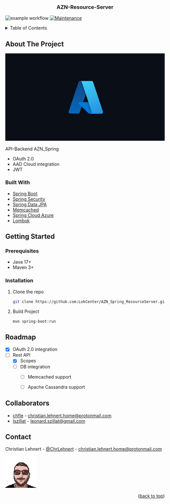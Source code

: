 <div align="center">
<h3 align="center">AZN-Resource-Server</h3>
</div>

![example workflow](https://github.com/LokCenter/AZN_Spring_ResourceServer/actions/workflows/maven-publish.yml/badge.svg)
[![Maintenance](https://img.shields.io/badge/Maintained%3F-yes-green.svg)](https://github.com/LokCenter/AZN_Spring_ResourceServer/graphs/commit-activity)


<!-- TABLE OF CONTENTS -->
<details>
  <summary>Table of Contents</summary>
  <ol>
    <li>
      <a href="#about-the-project">About The Project</a>
      <ul>
        <li><a href="#built-with">Built With</a></li>
      </ul>
    </li>
    <li>
      <a href="#getting-started">Getting Started</a>
      <ul>
        <li><a href="#prerequisites">Prerequisites</a></li>
        <li><a href="#installation">Installation</a></li>
      </ul>
    </li>
    <li><a href="#roadmap">Roadmap</a></li>
    <li><a href="#collaborators">Collaborators</a></li>
    <li><a href="#contact">Contact</a></li>
  </ol>
</details>


<!-- ABOUT THE PROJECT -->
## About The Project

<img src="readme/azure.png" alt="project image">

API-Backend AZN_Spring


* OAuth 2.0
* AAD Cloud integration
* JWT

### Built With

* [Spring Boot](https://spring.io/projects/spring-boot)
* [Spring Security](https://spring.io/projects/spring-security)
* [Spring Data JPA](https://spring.io/projects/spring-data-jpa)
* [Memcached](https://github.com/couchbase/spymemcached)
* [Spring Cloud Azure](https://spring.io/projects/spring-cloud-azure)
* [Lombok](https://projectlombok.org/)

<!-- GETTING STARTED -->
## Getting Started

### Prerequisites

* Java 17+
* Maven 3+

### Installation


1. Clone the repo
   ```sh
   git clone https://github.com:LokCenter/AZN_Spring_ResourceServer.git
   ```
2. Build Project
   ```sh
   mvn spring-boot:run
   ```

<!-- ROADMAP -->
## Roadmap

- [X] OAuth 2.0 integration
- [ ] Rest API
  - [X] Scopes
  - [ ] DB integration
    - [ ] Memcached support
    - [ ] Apache Cassandra support 


## Collaborators
<ul>
  <li><a href="https://github.com/chfle">chfle</a> - <a href="mailto:christian.lehnert.home@protonmail.com">christian.lehnert.home@protonmail.com</a></li> 
  <li><a href="https://github.com/lszillat">lszillat</a> - <a href="mailto:leonard.szillat@gmail.com">leonard.szillat@gmail.com</a></li>
</ul>

<!-- CONTACT -->
## Contact

Christian Lehnert - [@ChrLehnert](https://twitter.com/ChrLehnert) - <a href="mailto:christian.lehnert.home@protonmail.com">christian.lehnert.home@protonmail.com</a>

<img width="100" src="readme/profile_chle.jpg">

<p align="right">(<a href="#top">back to top</a>)</p>
